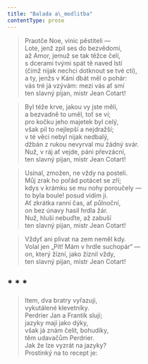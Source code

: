```yaml
---
title: "Balada a\_modlitba"
contentType: prose
---
```


> Praotče Noe, vinic pěstiteli —  
> Lote, jenž zpil ses do bezvědomí,  
> až Amor, jemuž se tak těžce čelí,  
> s dcerami tvými spát tě naved lstí  
> (čímž nijak nechci dotknout se tvé cti),  
> a ty, jenžs v Káni dbát měl o pohár:  
> vás tré já vzývám: mezi vás ať smí  
> ten slavný pijan, mistr Jean Cotart!

> Byl téže krve, jakou vy jste měli,  
> a bezvadně to uměl, toť se ví;  
> pro kočku jeho majetek byl celý,  
> však pil to nejlepší a nejdražší;  
> v té věci nebyl nijak nedbalý,  
> džbán z rukou nevyrval mu žádný svár.  
> Nuž, v ráj ať vejde, páni převzácní,  
> ten slavný pijan, mistr Jean Cotart!

> Usínal, zmožen, ne vždy na posteli.  
> Můj zrak ho pořád potácet se zří;  
> kdys v krámku se mu nohy poroučely —  
> to byla boule! posud vidím ji.  
> Ať zkrátka ranní čas, ať půlnoční,  
> on bez únavy hasil hrdla žár.  
> Nuž, hluši nebuďte, až zabuší  
> ten slavný pijan, mistr Jean Cotart!

> Vždyť ani plivat na zem neměl kdy.  
> Volal jen „Pít! Mám v hrdle suchopár“ —  
> on, který žízní, jako žíznil vždy,  
> ten slavný pijan, mistr Jean Cotart!



## \* \* \*

> Item, dva bratry vyřazuji,  
> vykutálené klevetníky.  
> Perdrier Jan a Frantík slují;  
> jazyky mají jako dýky,  
> však já znám čelit, bohudíky,  
> těm udavačům Perdrier.  
> Jak že lze vyzrát na jazyky?  
> Prostinký na to recept je:
